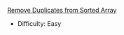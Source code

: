 [Remove Duplicates from Sorted Array](https://leetcode.com/problems/remove-duplicates-from-sorted-array)
- Difficulty: Easy
